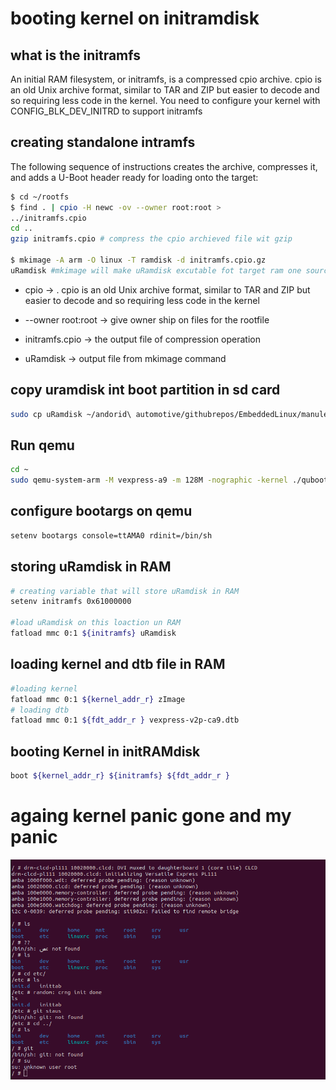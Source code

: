 # booting kernel on initramdisk 
## what is the initramfs 
An initial RAM filesystem, or initramfs, is a compressed cpio archive. cpio is an old
Unix archive format, similar to TAR and ZIP but easier to decode and so requiring less
code in the kernel. You need to configure your kernel with CONFIG_BLK_DEV_INITRD
to support initramfs

## creating standalone intramfs 
The following sequence of instructions creates the archive, compresses it, and adds a
U-Boot header ready for loading onto the target:
```bash 
$ cd ~/rootfs
$ find . | cpio -H newc -ov --owner root:root >
../initramfs.cpio 
cd .. 
gzip initramfs.cpio # compress the cpio archieved file wit gzip 

$ mkimage -A arm -O linux -T ramdisk -d initramfs.cpio.gz
uRamdisk #mkimage will make uRamdisk excutable fot target ram one source it in uboot 
```
* cpio -> . cpio is an old
Unix archive format, similar to TAR and ZIP but easier to decode and so requiring less
code in the kernel

* --owner root:root -> give owner ship on files for the rootfile 
* initramfs.cpio -> the output file of compression operation 

* uRamdisk -> output file from mkimage command 

## copy uramdisk int boot partition in sd card 
```bash 
sudo cp uRamdisk ~/andorid\ automotive/githubrepos/EmbeddedLinux/manulecustomization/sdcard
```

## Run qemu
```bash 
cd ~ 
sudo qemu-system-arm -M vexpress-a9 -m 128M -nographic -kernel ./quboot/u-boot -sd ~/gitrepos/EmbeddedLinux/manulecustomization/sd.img
```

## configure bootargs on qemu 
```bash 
setenv bootargs console=ttAMA0 rdinit=/bin/sh 
``` 
## storing uRamdisk in RAM 
```bash 
# creating variable that will store uRamdisk in RAM 
setenv initramfs 0x61000000

#load uRamdisk on this loaction un RAM 
fatload mmc 0:1 ${initramfs} uRamdisk 
``` 
## loading kernel  and dtb file in RAM
```bash 
#loading kernel 
fatload mmc 0:1 ${kernel_addr_r} zImage 
# loading dtb 
fatload mmc 0:1 ${fdt_addr_r } vexpress-v2p-ca9.dtb
```

## booting Kernel in initRAMdisk 
```bash
boot ${kernel_addr_r} ${initramfs} ${fdt_addr_r }
```
# againg kernel panic gone and my panic 
![alt text](image.png)


